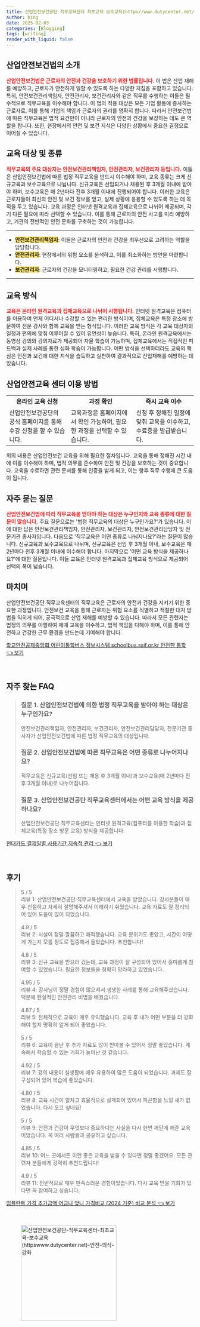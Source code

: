 ```yaml
---
title: 산업안전보건공단 직무교육센터 최초교육 보수교육(https//www.dutycenter.net/) 안전 의식 강화
author: bing
date: 2025-02-03
categories: [Blogging]
tags: [writing]
render_with_liquid: false
---
```



<h2 id='산업안전보건법소개'>산업안전보건법의 소개</h2>

<p><b><span style="color: #ee2323;">산업안전보건법은 근로자의 안전과 건강을 보호하기 위한 법률입니다.</span></b> 이 법은 산업 재해를 예방하고, 근로자가 안전하게 일할 수 있도록 하는 다양한 지침을 포함하고 있습니다. 특히, 안전보건관리책임자, 안전관리자, 보건관리자와 같은 직무를 수행하는 이들은 필수적으로 직무교육을 이수해야 합니다. 이 법의 적용 대상은 모든 기업 활동에 종사하는 근로자로, 이를 통해 기업의 책임과 근로자의 권리를 명확히 합니다. 따라서 안전보건법에 따른 직무교육은 법적 요건만이 아니라 근로자의 안전과 건강을 보장하는 데도 큰 역할을 합니다. 또한, 현장에서의 안전 및 보건 지식은 다양한 상황에서 중요한 결정으로 이어질 수 있습니다.</p>

<h2 id='교육대상'>교육 대상 및 종류</h2>

<p><b><span style="color: #ee2323;">직무교육의 주요 대상자는 안전보건관리책임자, 안전관리자, 보건관리자 등입니다.</span></b> 이들은 산업안전보건법에 따른 법정 직무교육을 반드시 이수해야 하며, 교육 종류는 크게 신규교육과 보수교육으로 나뉩니다. 신규교육은 선임되거나 채용된 후 3개월 이내에 받아야 하며, 보수교육은 매 2년마다 전후 3개월 이내에 진행되어야 합니다. 이러한 교육은 근로자들이 최신의 안전 및 보건 정보를 얻고, 실제 상황에 응용할 수 있도록 하는 데 목적을 두고 있습니다. 교육 과정은 인터넷 원격교육과 집체교육으로 나뉘어 제공되며, 각기 다른 필요에 따라 선택할 수 있습니다. 이를 통해 근로자의 안전 사고를 미리 예방하고, 기관의 전반적인 안전 문화를 구축하는 것이 가능합니다.</p>

<hr />

<ul>
    <li><b><span style="background-color: #ffe066;">안전보건관리책임자</span></b>: 이들은 근로자의 안전과 건강을 최우선으로 고려하는 역할을 담당합니다.</li>
    <li><b><span style="background-color: #ffe066;">안전관리자</span></b>: 현장에서의 위험 요소를 분석하고, 이를 최소화하는 방안을 마련합니다.</li>
    <li><b><span style="background-color: #ffe066;">보건관리자</span></b>: 근로자의 건강을 모니터링하고, 필요한 건강 관리를 시행합니다.</li>
</ul>

<hr />

<h2 id='교육방식'>교육 방식</h2>

<p><b><span style="color: #ee2323;">교육은 온라인 원격교육과 집체교육으로 나뉘어 시행됩니다.</span></b> 인터넷 원격교육은 컴퓨터를 이용하여 언제 어디서나 수강할 수 있는 편리한 방식이며, 집체교육은 특정 장소에 방문하여 전문 강사와 함께 교육을 받는 형식입니다. 이러한 교육 방식은 각 교육 대상자의 일정과 편의에 맞춰 이루어질 수 있어 유연성이 높습니다. 특히, 온라인 원격교육에서는 동영상 강의와 강의자료가 제공되어 자율 학습이 가능하며, 집체교육에서는 직접적인 피드백과 실제 사례를 통한 심화 학습이 가능합니다. 어떤 방식을 선택하더라도 교육의 핵심은 안전과 보건에 대한 지식을 습득하고 실천하여 결과적으로 산업재해를 예방하는 데 있습니다.</p>

<h2 id='산업안전교육센터'>산업안전교육 센터 이용 방법</h2>

<table>
    <tr>
        <td style="text-align: center; height: 17px;"><b>온라인 교육 신청</b></td>
        <td style="text-align: center; height: 17px;"><b>과정 확인</b></td>
        <td style="text-align: center; height: 17px;"><b>즉시 교육 이수</b></td>
    </tr>
    <tr>
        <td>산업안전보건공단의 공식 홈페이지를 통해 수강 신청을 할 수 있습니다.</td>
        <td>교육과정은 홈페이지에서 확인 가능하며, 필요한 과정을 선택할 수 있습니다.</td>
        <td>신청 후 정해진 일정에 맞춰 교육을 이수하고, 수료증을 발급받습니다.</td>
    </tr>
</table>

<p>위의 내용은 산업안전보건 교육을 위해 필요한 절차입니다. 교육을 통해 정해진 시간 내에 이를 이수해야 하며, 법적 의무를 준수하여 안전 및 건강을 보호하는 것이 중요합니다. 교육을 수료하면 관련 문서를 통해 인증을 받게 되고, 이는 향후 직무 수행에 큰 도움이 됩니다.</p>

<h2 id='자주묻는질문'>자주 묻는 질문</h2>

<p><b><span style="color: #ee2323;">산업안전보건법에 따라 직무교육을 받아야 하는 대상은 누구인지와 교육 종류에 대한 질문이 많습니다.</span></b> 주요 질문으로는 '법정 직무교육의 대상은 누구인가요?'가 있습니다. 이에 대한 답은 안전보건관리책임자, 안전관리자, 보건관리자, 안전보건관리담당자 및 전문기관 종사자입니다. 다음으로 '직무교육은 어떤 종류로 나눠지나요?'라는 질문이 많습니다. 신규교육과 보수교육으로 나뉘며, 신규교육은 선임 후 3개월 이내, 보수교육은 매 2년마다 전후 3개월 이내에 이수해야 합니다. 마지막으로 '어떤 교육 방식을 제공하나요?'에 대한 질문입니다. 이들 교육은 인터넷 원격교육과 집체교육 방식으로 제공되어 선택의 폭이 넓습니다.</p>

<h2 id='마치며'>마치며</h2>

<p>산업안전보건공단 직무교육센터의 직무교육은 근로자의 안전과 건강을 지키기 위한 중요한 과정입니다. 안전보건 교육을 통해 근로자는 위험 요소를 식별하고 적절한 대처 방법을 익히게 되어, 궁극적으로 산업 재해를 예방할 수 있습니다. 따라서 모든 관련자는 법정의 의무를 이행하여 제때 교육을 이수하고, 법적 책임을 다해야 하며, 이를 통해 안전하고 건강한 근무 환경을 만드는데 기여해야 합니다.</p>


<p><a class="click-button" title="학교안전공제중앙회 어린이통학버스 정보시스템 schoolbus.ssif.or.kr 안전한 통학" href="https://24nara.github.io/posts/%ED%95%99%EA%B5%90%EC%95%88%EC%A0%84%EA%B3%B5%EC%A0%9C%EC%A4%91%EC%95%99%ED%9A%8C-%EC%96%B4%EB%A6%B0%EC%9D%B4%ED%86%B5%ED%95%99%EB%B2%84%EC%8A%A4-%EC%A0%95%EB%B3%B4%EC%8B%9C%EC%8A%A4%ED%85%9C-schoolbus.ssif.or.kr-%EC%95%88%EC%A0%84%ED%95%9C-%ED%86%B5%ED%95%99/" rel="dofollow">학교안전공제중앙회 어린이통학버스 정보시스템 schoolbus.ssif.or.kr 안전한 통학 👈 보기</a></p><br>
<h2 id='자주_찾는_FAQ'>자주 찾는 FAQ</h2>
<div itemscope="" itemtype="https://schema.org/FAQPage"> 
<blockquote> 
<div itemscope="" itemprop="mainEntity" itemtype="https://schema.org/Question"> 
<h3 itemprop="name">질문 1. 산업안전보건법에 의한 법정 직무교육을 받아야 하는 대상은 누구인가요?</h3> 
<div itemscope="" itemprop="acceptedAnswer" itemtype="https://schema.org/Answer"> 
<span itemprop="text"> 
<p>안전보건관리책임자, 안전관리자, 보건관리자, 안전보건관리담당자, 전문기관 종사자가 산업안전보건법에 따른 법정 직무교육의 대상입니다.</p> 
</span> 
</div> 
</div> 
<div itemscope="" itemprop="mainEntity" itemtype="https://schema.org/Question"> 
<h3 itemprop="name">질문 2. 산업안전보건법에 따른 직무교육은 어떤 종류로 나누어지나요?</h3> 
<div itemscope="" itemprop="acceptedAnswer" itemtype="https://schema.org/Answer"> 
<span itemprop="text"> 
<p>직무교육은 신규교육(선임 또는 채용 후 3개월 이내)과 보수교육(매 2년마다 전후 3개월 이내)로 나누어집니다.</p> 
</span> 
</div> 
</div> 
<div itemscope="" itemprop="mainEntity" itemtype="https://schema.org/Question"> 
<h3 itemprop="name">질문 3. 산업안전보건공단 직무교육센터에서는 어떤 교육 방식을 제공하나요?</h3> 
<div itemscope="" itemprop="acceptedAnswer" itemtype="https://schema.org/Answer"> 
<span itemprop="text"> 
<p>산업안전보건공단 직무교육센터는 인터넷 원격교육(컴퓨터를 이용한 학습)과 집체교육(특정 장소 방문 교육) 방식을 제공합니다.</p> 
</span> 
</div> 
</div> 
</blockquote> 
</div>
<p><a class="click-button" title="현대카드 결제일별 사용기간 지속적 관리" href="https://24nara.github.io/posts/%ED%98%84%EB%8C%80%EC%B9%B4%EB%93%9C-%EA%B2%B0%EC%A0%9C%EC%9D%BC%EB%B3%84-%EC%82%AC%EC%9A%A9%EA%B8%B0%EA%B0%84-%EC%A7%80%EC%86%8D%EC%A0%81-%EA%B4%80%EB%A6%AC/" rel="dofollow">현대카드 결제일별 사용기간 지속적 관리 👈 보기</a></p><br>
<h2 id='후기'>후기</h2>
<div itemscope itemtype="https://schema.org/Product">
  <blockquote>
  <div itemprop="review" itemscope itemtype="https://schema.org/Review">
      <div itemprop="reviewRating" itemscope itemtype="https://schema.org/Rating"> <span itemprop="ratingValue">5</span> / <span itemprop="bestRating">5</span> </div>
      <span itemprop="reviewBody">리뷰 1: 산업안전보건공단 직무교육센터에서 교육을 받았습니다. 강사분들이 매우 친절하고 자세히 설명해주셔서 이해하기 쉬웠습니다. 교육 자료도 잘 정리되어 있어 도움이 많이 되었습니다.</span>
  </div>
  <br>
  <div itemprop="review" itemscope itemtype="https://schema.org/Review">
      <div itemprop="reviewRating" itemscope itemtype="https://schema.org/Rating"> <span itemprop="ratingValue">4.9</span> / <span itemprop="bestRating">5</span> </div>
      <span itemprop="reviewBody">리뷰 2: 시설이 정말 깔끔하고 쾌적했습니다. 교육 분위기도 좋았고, 시간이 어떻게 가는지 모를 정도로 집중해서 들었습니다. 추천합니다!</span>
  </div>
  <br>
  <div itemprop="review" itemscope itemtype="https://schema.org/Review">
      <div itemprop="reviewRating" itemscope itemtype="https://schema.org/Rating"> <span itemprop="ratingValue">4.8</span> / <span itemprop="bestRating">5</span> </div>
      <span itemprop="reviewBody">리뷰 3: 신규 교육을 받으러 갔는데, 교육 과정이 잘 구성되어 있어서 흥미롭게 참여할 수 있었습니다. 필요한 정보들을 정확히 망라하고 있었습니다.</span>
  </div>
  <br>
  <div itemprop="review" itemscope itemtype="https://schema.org/Review">
      <div itemprop="reviewRating" itemscope itemtype="https://schema.org/Rating"> <span itemprop="ratingValue">4.95</span> / <span itemprop="bestRating">5</span> </div>
      <span itemprop="reviewBody">리뷰 4: 강사님이 정말 경험이 많으셔서 생생한 사례를 통해 교육해주셨습니다. 덕분에 현실적인 안전관리 비법을 배웠습니다.</span>
  </div>
  <br>
  <div itemprop="review" itemscope itemtype="https://schema.org/Review">
      <div itemprop="reviewRating" itemscope itemtype="https://schema.org/Rating"> <span itemprop="ratingValue">4.87</span> / <span itemprop="bestRating">5</span> </div>
      <span itemprop="reviewBody">리뷰 5: 전체적으로 교육이 매우 유익했습니다. 교육 후 내가 어떤 부분을 더 강화해야 할지 명확히 알게 되어 좋았습니다.</span>
  </div>
  <br>
  <div itemprop="review" itemscope itemtype="https://schema.org/Review">
      <div itemprop="reviewRating" itemscope itemtype="https://schema.org/Rating"> <span itemprop="ratingValue">5</span> / <span itemprop="bestRating">5</span> </div>
      <span itemprop="reviewBody">리뷰 6: 교육이 끝난 후 추가 자료도 많이 받아볼 수 있어서 정말 좋았습니다. 계속해서 학습할 수 있는 기회가 늘어난 것 같습니다.</span>
  </div>
  <br>
  <div itemprop="review" itemscope itemtype="https://schema.org/Review">
      <div itemprop="reviewRating" itemscope itemtype="https://schema.org/Rating"> <span itemprop="ratingValue">4.92</span> / <span itemprop="bestRating">5</span> </div>
      <span itemprop="reviewBody">리뷰 7: 강의 내용이 실생활에 매우 유용하여 많은 도움이 되었습니다. 과제도 잘 구성되어 있어 복습에 좋았습니다.</span>
  </div>
  <br>
  <div itemprop="review" itemscope itemtype="https://schema.org/Review">
      <div itemprop="reviewRating" itemscope itemtype="https://schema.org/Rating"> <span itemprop="ratingValue">4.80</span> / <span itemprop="bestRating">5</span> </div>
      <span itemprop="reviewBody">리뷰 8: 교육 시간이 알차고 효율적으로 설계되어 있어서 피곤함을 느낄 새가 없었습니다. 다시 오고 싶네요!</span>
  </div>
  <br>
  <div itemprop="review" itemscope itemtype="https://schema.org/Review">
      <div itemprop="reviewRating" itemscope itemtype="https://schema.org/Rating"> <span itemprop="ratingValue">5</span> / <span itemprop="bestRating">5</span> </div>
      <span itemprop="reviewBody">리뷰 9: 안전과 건강이 무엇보다 중요하다는 사실을 다시 한번 깨닫게 해준 교육이었습니다. 꼭 여러 사람들과 공유하고 싶습니다.</span>
  </div>
  <br>
  <div itemprop="review" itemscope itemtype="https://schema.org/Review">
      <div itemprop="reviewRating" itemscope itemtype="https://schema.org/Rating"> <span itemprop="ratingValue">4.85</span> / <span itemprop="bestRating">5</span> </div>
      <span itemprop="reviewBody">리뷰 10: 어느 곳에서든 이런 좋은 교육을 받을 수 있다면 정말 좋겠어요. 모든 관련자 분들에게 강력히 추천드립니다!</span>
  </div>
  <br>
  <div itemprop="review" itemscope itemtype="https://schema.org/Review">
      <div itemprop="reviewRating" itemscope itemtype="https://schema.org/Rating"> <span itemprop="ratingValue">4.9</span> / <span itemprop="bestRating">5</span> </div>
      <span itemprop="reviewBody">리뷰 11: 전반적으로 매우 만족스러운 경험이었습니다. 다시 교육 받을 기회가 있다면 꼭 참여하고 싶습니다.</span>
  </div>
  </blockquote>
</div>
<p><a class="click-button" title="임플란트 가격 추가금액 어금니 앞니 가격비교 (2024 기준) 비교 분석" href="https://24nara.github.io/posts/%EC%9E%84%ED%94%8C%EB%9E%80%ED%8A%B8-%EA%B0%80%EA%B2%A9-%EC%B6%94%EA%B0%80%EA%B8%88%EC%95%A1-%EC%96%B4%EA%B8%88%EB%8B%88-%EC%95%9E%EB%8B%88-%EA%B0%80%EA%B2%A9%EB%B9%84%EA%B5%90-(2024-%EA%B8%B0%EC%A4%80)-%EB%B9%84%EA%B5%90-%EB%B6%84%EC%84%9D/" rel="dofollow">임플란트 가격 추가금액 어금니 앞니 가격비교 (2024 기준) 비교 분석 👈 보기</a></p><br>
<figure class="image"><img src="https://24nara.github.io/assets/img/thumbnail/산업안전보건공단-직무교육센터-최초교육-보수교육(httpswww.dutycenter.net)-안전-의식-강화.webp" alt="산업안전보건공단-직무교육센터-최초교육-보수교육(httpswww.dutycenter.net)-안전-의식-강화" width="256" height="256"></figure>